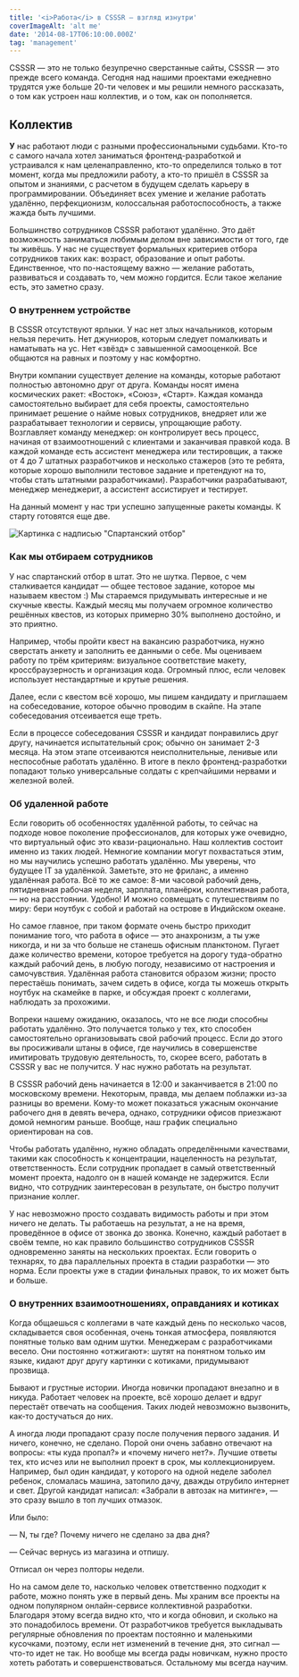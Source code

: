 ```yaml
---
title: '<i>Работа</i> в CSSSR — взгляд изнутри'
coverImageAlt: 'alt me'
date: '2014-08-17T06:10:00.000Z'
tag: 'management'
---
```


<Subtitle>
  CSSSR — это не только безупречно сверстанные сайты, CSSSR — это прежде всего команда. Сегодня над нашими проектами ежедневно трудятся уже больше 20-ти человек и мы решили немного рассказать, о том как устроен наш коллектив, и о том, как он пополняется.
</Subtitle>

## Коллектив

**У** нас работают люди с разными профессиональными судьбами. Кто-то с самого начала хотел заниматься фронтенд-разработкой и устраивался к нам целенаправленно, кто-то определился только в тот момент, когда мы предложили работу, а кто-то пришёл в CSSSR за опытом и знаниями, с расчетом в будущем сделать карьеру в программировании. Объединяет всех умение и желание работать удалённо, перфекционизм, колоссальная работоспособность, а также жажда быть лучшими.

Большинство сотрудников CSSSR работают удалённо. Это даёт возможность заниматься любимым делом вне зависимости от того, где ты живёшь. У нас не существует формальных критериев отбора сотрудников таких как: возраст, образование и опыт работы. Единственное, что по-настоящему важно — желание работать, развиваться и создавать то, чем можно гордится. Если такое желание есть, это заметно сразу.

### О внутреннем устройстве

В CSSSR отсутствуют ярлыки. У нас нет злых начальников, которым нельзя перечить. Нет джуниоров, которым следует помалкивать и наматывать на ус. Нет «звёзд» с завышенной самооценкой. Все общаются на равных и поэтому у нас комфортно.

Внутри компании существует деление на команды, которые работают полностью автономно друг от друга. Команды носят имена космических ракет: «Восток», «Союз», «Старт». Каждая команда самостоятельно выбирает для себя проекты, самостоятельно принимает решение о найме новых сотрудников, внедряет или же разрабатывает технологии и сервисы, упрощающие работу. Возглавляет команду менеджер: он контролирует весь процесс, начиная от взаимоотношений с клиентами и заканчивая правкой кода. В каждой команде есть ассистент менеджера или тестировщик, а также от 4 до 7 штатных разработчиков и несколько стажеров (это те ребята, которые хорошо выполнили тестовое задание и претендуют на то, чтобы стать штатными разработчиками). Разработчики разрабатывают, менеджер менеджерит, а ассистент ассистирует и тестирует.

На данный момент у нас три успешно запущенные ракеты команды. К старту готовятся еще две.

<Img src='/images/dont-resize/ru/work-in-csssr/csssr-hr-sparta/all.png' alt='Картинка с надписью "Спартанский отбор"' withOutProcessing>

### Как мы отбираем сотрудников

У нас спартанский отбор в штат. Это не шутка. Первое, с чем сталкивается кандидат — общее тестовое задание, которое мы называем квестом :) Мы стараемся придумывать интересные и не скучные квесты. Каждый месяц мы получаем огромное количество решённых квестов, из которых примерно 30% выполнено достойно, и это приятно.

Например, чтобы пройти квест на вакансию разработчика, нужно сверстать анкету и заполнить ее данными о себе. Мы оцениваем работу по трём критериям: визуальное соответствие макету, кроссбраузерность и организация кода. Огромный плюс, если человек использует нестандартные и крутые решения.

Далее, если с квестом всё хорошо, мы пишем кандидату и приглашаем на собеседование, которое обычно проводим в скайпе. На этапе собеседования отсеивается еще треть.

Если в процессе собеседования CSSSR и кандидат понравились друг другу, начинается испытательный срок; обычно он занимает 2-3 месяца. На этом этапе отсеиваются неисполнительные, ленивые или неспособные работать удалённо. В итоге в пекло фронтенд-разработки попадают только универсальные солдаты с крепчайшими нервами и железной волей.

### Об удаленной работе

Если говорить об особенностях удалённой работы, то сейчас на подходе новое поколение профессионалов, для которых уже очевидно, что виртуальный офис это квази-рационально. Наш коллектив состоит именно из таких людей. Немногие компании могут похвастаться этим, но мы научились успешно работать удалённо. Мы уверены, что будущее IT за удалёнкой. Заметьте, это не фриланс, а именно удалённая работа. Всё то же самое: 8-ми часовой рабочий день, пятидневная рабочая неделя, зарплата, планёрки, коллективная работа, — но на расстоянии. Удобно! И можно совмещать с путешествиям по миру: бери ноутбук с собой и работай на острове в Индийском океане.

Но самое главное, при таком формате очень быстро приходит понимание того, что работа в офисе — это анахронизм, а ты уже никогда, и ни за что больше не станешь офисным планктоном. Пугает даже количество времени, которое требуется на дорогу туда-обратно каждый рабочий день, в любую погоду, независимо от настроения и самочувствия. Удалённая работа становится образом жизни; просто перестаёшь понимать, зачем сидеть в офисе, когда ты можешь открыть ноутбук на скамейке в парке, и обсуждая проект с коллегами, наблюдать за прохожими.

Вопреки нашему ожиданию, оказалось, что не все люди способны работать удалённо. Это получается только у тех, кто способен самостоятельно организовывать свой рабочий процесс. Если до этого вы просиживали штаны в офисе, где научились в совершенстве имитировать трудовую деятельность, то, скорее всего, работать в CSSSR у вас не получится. У нас нужно работать на результат.

В CSSSR рабочий день начинается в 12:00 и заканчивается в 21:00 по московскому времени. Некоторым, правда, мы делаем поблажки из-за разницы во времени. Кому-то может показаться ужасным окончание рабочего дня в девять вечера, однако, сотрудники офисов приезжают домой немногим раньше. Вообще, наш график специально ориентирован на сов.

Чтобы работать удалённо, нужно обладать определёнными качествами, такими как способность к концентрации, нацеленность на результат, ответственность. Если сотрудник пропадает в самый ответственный момент проекта, надолго он в нашей команде не задержится. Если видно, что сотрудник заинтересован в результате, он быстро получит признание коллег.

У нас невозможно просто создавать видимость работы и при этом ничего не делать. Ты работаешь на результат, а не на время, проведённое в офисе от звонка до звонка. Конечно, каждый работает в своём темпе, но как правило большинство сотрудников CSSSR одновременно заняты на нескольких проектах. Если говорить о технарях, то два параллельных проекта в стадии разработки — это норма. Если проекты уже в стадии финальных правок, то их может быть и больше.

### О внутренних взаимоотношениях, оправданиях и котиках

Когда общаешься с коллегами в чате каждый день по несколько часов, складывается своя особенная, очень тонкая атмосфера, появляются понятные только вам одним шутки. Менеджерам с разработчиками весело. Они постоянно «отжигают»: шутят на понятном только им языке, кидают друг другу картинки с котиками, придумывают прозвища.

Бывают и грустные истории. Иногда новички пропадают внезапно и в никуда. Работает человек на проекте, всё хорошо делает и вдруг перестаёт отвечать на сообщения. Таких людей невозможно вызвонить, как-то достучаться до них.

А иногда люди пропадают сразу после получения первого задания. И ничего, конечно, не сделано. Порой они очень забавно отвечают на вопросы: «ты куда пропал?» и «почему ничего нет?». Лучшие ответы тех, кто исчез или не выполнил проект в срок, мы коллекционируем. Например, был один кандидат, у которого на одной неделе заболел ребенок, сломалась машина, затопило дачу, дважды отрубило интернет и свет. Другой кандидат написал: «Забрали в автозак на митинге», — это сразу вышло в топ лучших отмазок.

Или было:

<Note>
  <p>
    — N, ты где? Почему ничего не сделано за два дня?
  </p>

  <p>
    — Сейчас вернусь из магазина и отпишу.
  </p>
</Note>

Отписал он через полторы недели.

Но на самом деле то, насколько человек ответственно подходит к работе, можно понять уже в первый день. Мы храним все проекты на одном популярном онлайн-сервисе коллективной разработки. Благодаря этому всегда видно кто, что и когда обновил, и сколько на это понадобилось времени. От разработчиков требуется выкладывать регулярные обновления по проектам постоянно и маленькими кусочками, поэтому, если нет изменений в течение дня, это сигнал — что-то идет не так. Но вообще мы всегда рады новичкам, нужно просто хотеть работать и совершенствоваться. Остальному мы всегда научим.
